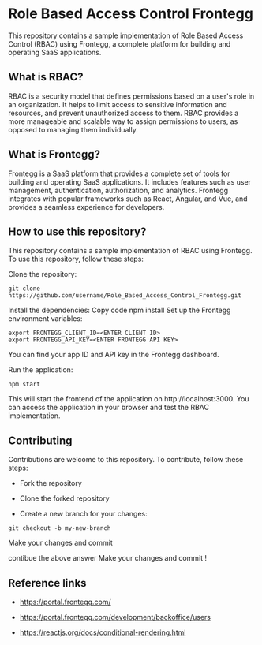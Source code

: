 # Role Based Access Control Frontegg

This repository contains a sample implementation of Role Based Access Control (RBAC) using Frontegg, a complete platform for building and operating SaaS applications.

## What is RBAC?

RBAC is a security model that defines permissions based on a user's role in an organization. It helps to limit access to sensitive information and resources, and prevent unauthorized access to them. RBAC provides a more manageable and scalable way to assign permissions to users, as opposed to managing them individually.

## What is Frontegg?

Frontegg is a SaaS platform that provides a complete set of tools for building and operating SaaS applications. It includes features such as user management, authentication, authorization, and analytics. Frontegg integrates with popular frameworks such as React, Angular, and Vue, and provides a seamless experience for developers.

## How to use this repository?
This repository contains a sample implementation of RBAC using Frontegg. To use this repository, follow these steps:

Clone the repository:

```
git clone https://github.com/username/Role_Based_Access_Control_Frontegg.git
```

Install the dependencies:
Copy code
npm install
Set up the Frontegg environment variables:

```
export FRONTEGG_CLIENT_ID=<ENTER CLIENT ID>
export FRONTEGG_API_KEY=<ENTER FRONTEGG API KEY>
```

You can find your app ID and API key in the Frontegg dashboard.

Run the application:

```
npm start
```

This will start the frontend of the application on http://localhost:3000. You can access the application in your browser and test the RBAC implementation.

## Contributing

Contributions are welcome to this repository. To contribute, follow these steps:

- Fork the repository

- Clone the forked repository

- Create a new branch for your changes:

```
git checkout -b my-new-branch
```

Make your changes and commit

contibue the above answer Make your changes and commit
!

## Reference links

- https://portal.frontegg.com/

- https://portal.frontegg.com/development/backoffice/users

- https://reactjs.org/docs/conditional-rendering.html
